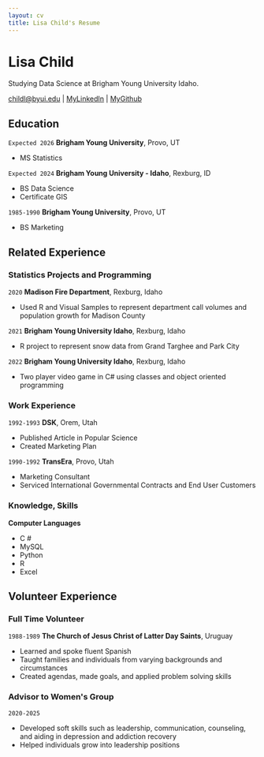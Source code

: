 ```yaml
---
layout: cv
title: Lisa Child's Resume
---
```

# Lisa Child
Studying Data Science at Brigham Young University Idaho.

<div id="webaddress">
<a href="childl@byui.edu">childl@byui.edu</a>
| <a href="https://www.linkedin.com/in/lisa-child-5a523022b/">MyLinkedIn</a>
| <a href="https://github.com/ChildL">MyGithub</a>
</div>

<!-- https://www.monique.tech/the-art-of-markdown -->

## Education

`Expected 2026`
__Brigham Young University__, Provo, UT

- MS Statistics

`Expected 2024`
__Brigham Young University - Idaho__, Rexburg, ID

- BS Data Science
- Certificate GIS

`1985-1990`
__Brigham Young University__, Provo, UT


- BS Marketing

## Related Experience

### Statistics Projects and Programming 

`2020`
__Madison Fire Department__, Rexburg, Idaho

- Used R and Visual Samples to represent department call volumes and population growth for Madison County

`2021`
__Brigham Young University Idaho__, Rexburg, Idaho

- R project to represent snow data from Grand Targhee and Park City 

`2022`
__Brigham Young University Idaho__, Rexburg, Idaho

- Two player video game in C# using classes and object oriented programming

### Work Experience

`1992-1993`
__DSK__, Orem, Utah

- Published Article in Popular Science
- Created Marketing Plan

`1990-1992`
__TransEra__, Provo, Utah

- Marketing Consultant
- Serviced International Governmental Contracts and End User Customers

### Knowledge, Skills

__Computer Languages__
 
- C #
- MySQL
- Python 
- R
- Excel

## Volunteer Experience

### Full Time Volunteer

`1988-1989`
__The Church of Jesus Christ of Latter Day Saints__, Uruguay

- Learned and spoke fluent Spanish
- Taught families and individuals from varying backgrounds and circumstances
- Created agendas, made goals, and applied problem solving skills

### Advisor to Women's Group
`2020-2025`
- Developed soft skills such as leadership, communication, counseling, and aiding in depression and addiction recovery
- Helped individuals grow into leadership positions





<!-- ### Footer

Last updated: May 2013 -->


